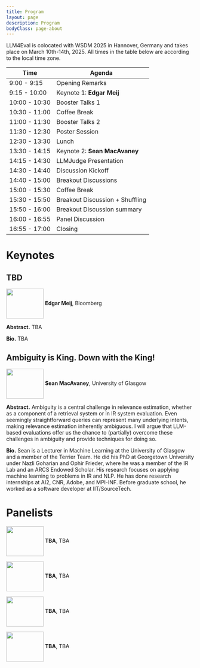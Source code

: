 ```yaml
---
title: Program
layout: page
description: Program
bodyClass: page-about
---
```


LLM4Eval is colocated with WSDM 2025 in Hannover, Germany and takes place on March 10th-14th, 2025. All times in the table below are according to the local time zone.


| Time          | Agenda                            |
| ------------- | --------------------------------- |
| 9:00 - 9:15   | Opening Remarks                   |
| 9:15 - 10:00  | Keynote 1: __Edgar Meij__ |
| 10:00 - 10:30 | Booster Talks 1                  |
| 10:30 - 11:00 | Coffee Break                      |
| 11:00 - 11:30 | Booster Talks 2                  |
| 11:30 - 12:30 | Poster Session                    |
| 12:30 - 13:30 | Lunch                             |
| 13:30 - 14:15 | Keynote 2: __Sean MacAvaney__ |
| 14:15 - 14:30 | LLMJudge Presentation             |
| 14:30 - 14:40 | Discussion Kickoff                |
| 14:40 - 15:00 | Breakout Discussions              |
| 15:00 - 15:30 | Coffee Break                      |
| 15:30 - 15:50 | Breakout Discussion + Shuffling   |
| 15:50 - 16:00 | Breakout Discussion summary       |
| 16:00 - 16:55 | Panel Discussion                  |
| 16:55 - 17:00 | Closing                           |

# Keynotes

## TBD

<img style="vertical-align:middle" width="100px" height="80px" src="../images/team/edgar.jpeg"/> __Edgar Meij__, Bloomberg

__Abstract.__ TBA

__Bio.__ TBA

## Ambiguity is King. Down with the King!

<img style="vertical-align:middle" width="100px" height="80px" src="../images/team/sean.png"/> __Sean MacAvaney__, University of Glasgow

__Abstract.__ Ambiguity is a central challenge in relevance estimation, whether as a component of a retrieval system or in IR system evaluation. Even seemingly straightforward queries can represent many underlying intents, making relevance estimation inherently ambiguous. I will argue that LLM-based evaluations offer us the chance to (partially) overcome these challenges in ambiguity and provide techniques for doing so.

__Bio.__ Sean is a Lecturer in Machine Learning at the University of Glasgow and a member of the Terrier Team. He did his PhD at Georgetown University under Nazli Goharian and Ophir Frieder, where he was a member of the IR Lab and an ARCS Endowed Scholar. His research focuses on applying machine learning to problems in IR and NLP. He has done research internships at AI2, CNR, Adobe, and MPI-INF. Before graduate school, he worked as a software developer at IIT/SourceTech.

# Panelists

<img style="vertical-align:middle" width="100px" height="80px" src="#"/> __TBA__, TBA

<img style="vertical-align:middle" width="100px" height="80px" src="#"/> __TBA__, TBA

<img style="vertical-align:middle" width="100px" height="80px" src="#"/> __TBA__, TBA

<img style="vertical-align:middle" width="100px" height="80px" src="#"/> __TBA__, TBA